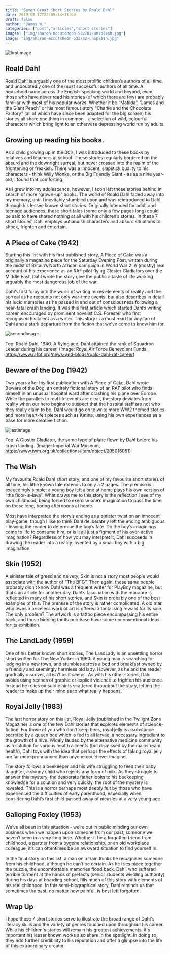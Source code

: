 ```yaml
---
title: "Seven Great Short Stories by Roald Dahl"
date: 2019-03-17T22:09:14+11:00
draft: false
author: "James W."
categories: ["post","articles","short stories"]
images: ["img/sharon-mccutcheon-532782-unsplash.jpg"]
image: "img/sharon-mccutcheon-532782-unsplash.jpg"
---
```


![firstimage](/inline/heading-gifs/jamesfirstimage.png)

## Roald Dahl

Roald Dahl is arguably one of the most prolific children’s authors of all time, and undoubtedly one of the most successful authors of all time. A household name across the English-speaking world and beyond, even those who have never read his stories (of which there are few) are probably familiar with most of his popular works. Whether it be “Matilda”, “James and the Giant Peach” or his most famous story “Charlie and the Chocolate Factory” (all of which have since been adapted for the big screen) his stories all share one thing in common - a selection of wild, colourful characters which bring light to an otherwise depressing world run by adults.

## Growing up reading his books.

As a child growing up in the 00’s, I was introduced to these books by relatives and teachers at school. These stories regularly bordered on the absurd and the downright surreal, but never crossed into the realm of the frightening or freakish. There was a innocent, slapstick quality to his characters - think Willy Wonka, or the Big Friendly Giant -  as as a nine year-old, I found that comforting.

As I grew into my adolescence, however, I soon left these stories behind in search of more “grown-up” books. The world of Roald Dahl faded away into my memory, until I inevitably stumbled upon and was reintroduced to Dahl through his lesser-known short stories. Originally intended for adult and teenage audiences, these short tales (some only a few pages long) could be said to have shared nothing at all with his children’s stories.
In these 7 short stories, Dahl employs outlandish characters and absurd situations to shock, frighten and entertain.

## A Piece of Cake (1942)

Starting this list with his first published story, A Piece of Cake was a originally a magazine piece for the Saturday Evening Post, written during the midst of Britain’s North African campaign in World War 2. A (mostly) real account of his experience as an RAF pilot flying Gloster Gladiators over the Middle East, Dahl wrote the story give the public a taste of life working arguably the most dangerous job of the war.

Dahl’s first foray into the world of writing mixes elements of reality and the surreal as he recounts not only war-time events, but also describes in detail his lucid memories as he passed in and out of consciousness following a near-fatal crash landing. It was this first article which started Dahl’s writing career, encouraged by prominent novelist C.S. Forester who first recognised his talent as a writer. This story is a must read for any fan of Dahl and a stark departure from the fiction that we’ve come to know him for.

![secondimage](/inline/heading-gifs/jamessecondimage.png)

Top: Roald Dahl, 1940. A flying ace, Dahl attained the rank of Squadron Leader during his career.
(Image: Royal Air Force Benevolent Funds, https://www.rafbf.org/news-and-blogs/roald-dahl-raf-career)

## Beware of the Dog (1942)

Two years after his first publication with A Piece of Cake, Dahl wrote Beware of the Dog, an entirely fictional story of an RAF pilot who finds himself in an unusual hospital ward after crashing his plane over Europe. While the parallels to real life events are clear, the story deviates from reality when our hero begins to suspect that the hospital staff are not who they really claim to be. Dahl would go on to write more WW2 themed stories and more heart-felt pieces such as Katina, using his own experiences as a base for more creative fiction.  

![lastimage](/inline/heading-gifs/jamesthirdimage.png)

Top: A Gloster Gladiator, the same type of plane flown by Dahl before his crash landing.
(Image: Imperial War Museum, https://www.iwm.org.uk/collections/item/object/205016051) 

## The Wish

My favourite Roald Dahl short story, and one of my favourite short stories of all time, his little known tale extends to only a 2 pages. The premise is exceedingly simple: a young boy left alone at home plays his own version of “the floor-is-lava”. What draws me to this story is the reflection I see of my own childhood, being forced to exercise one’s imagination to pass the time on those long, boring afternoons at home.

Most have interpreted the story’s ending as a sinister twist on an innocent play-game, though I like to think Dahl deliberately left the ending ambiguous - leaving the reader to determine the boy’s fate. Do the boy’s imaginings come to life to consume him, or is it all just a figment of his over-active imagination? Regardless of how you may interpret it, Dahl succeeds in drawing the reader into a reality invented by a small boy with a big imagination.

## Skin (1952)

A sinister tale of greed and naivety, Skin is not a story most people would associate with the author of “The BFG”. Then again, these same people probably didn’t know Dahl was a frequent writer for PlayBoy magazine, but that’s an article for another day. Dahl’s fascination with the macabre is reflected in many of his short stories, and Skin is probably one of the best examples of this. 
The premise of the story is rather complicated. A old man who owns a priceless work of art is offered a tantalising reward for its sale. The only problem? The artwork is a tattoo piece encompassing his entire back, and those bidding for its purchase have some unconventional ideas for its exhibition.

## The LandLady (1959)

One of his better known short stories, The LandLady is an unsettling horror short written for The New Yorker in 1960. A young man is searching for lodging in a new town, and stumbles across a bed and breakfast owned by a friendly and seemingly harmless old lady. However, as he and the reader gradually discover, all isn’t as it seems. As with his other stories, Dahl avoids using scenes of graphic or explicit violence to frighten his audience. Instead he relies on subtle hints scattered throughout the story, letting the reader to make up their mind as to what really happens.

## Royal Jelly (1983)

The last horror story on this list, Royal Jelly (published in the Twilight Zone Magazine) is one of the few Dahl stories that explores elements of science-fiction. For those of you who don’t keep bees, royal jelly is a substance secreted by a queen bee which is fed to all larvae, a necessary ingredient to the growth of a hive. Widely lauded by the alternative medicine community as a solution for various health ailments (but dismissed by the mainstream health), Dahl toys with the idea that perhaps the effects of taking royal jelly are far more pronounced than anyone could ever imagine.

The story follows a beekeeper and his wife struggling to feed their baby daughter, a skinny child who rejects any form of milk. As they struggle to answer this mystery, the desperate father looks to his beekeeping knowledge for a solution and very quickly, the root of the mystery is revealed. This is a horror perhaps most deeply felt by those who have experienced the difficulties of early parenthood, especially when considering Dahl’s first child passed away of measles at a very young age.

## Galloping Foxley (1953)

We’ve all been in this situation - we’re out in public minding our own business when we happen upon someone from our past, someone we haven’t seen in a very long time. Whether it be a forgotten friend from childhood, a partner from a bygone relationship, or an old workplace colleague, it’s can oftentimes be an awkward situation to find yourself in.

In the final story on this list, a man on a train thinks he recognises someone from his childhood, although he can’t be certain. As he tries piece together the puzzle, the uncomfortable memories flood back. Dahl, who suffered terrible torment at the hands of prefects (senior students wielding authority) during his days at boarding school, fills much of this story with elements of his real childhood. In this semi-biographical story, Dahl reminds us that sometimes the past, no matter how painful, is best left forgotten.

## Wrap Up

I hope these 7 short stories serve to illustrate the broad range of Dahl's literacy skills and the variety of genres touched upon throughout his career. While his children's stories will remain his greatest achievements, it's important his lesser known works also share in the spotlight. In doing so, they add further credibility to his reputation and offer a glimpse into the life of this extraordinary creator.
